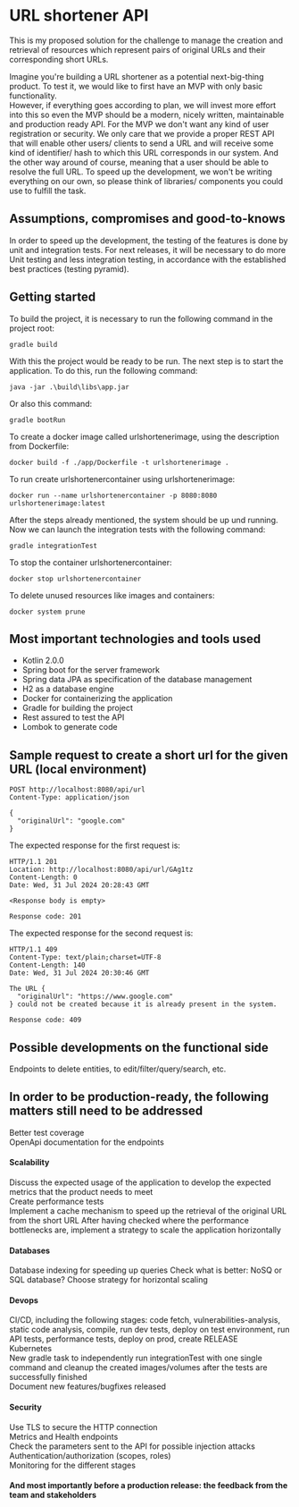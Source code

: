 # URL shortener API

This is my proposed solution for the challenge to manage the creation and retrieval of resources which represent pairs of original URLs and their corresponding short URLs.  


Imagine you're building a URL shortener as a potential next-big-thing product. To test it, we would like to first have an MVP with only basic functionality.  
However, if everything goes according to plan, we will invest more effort into this so even the MVP should be a modern, nicely written, maintainable and production ready API.
For the MVP we don't want any kind of user registration or security. We only care that we provide a proper REST API that will enable other users/ clients to send a URL and will receive some kind of identifier/ hash to which this URL corresponds in our system. 
And the other way around of course, meaning that a user should be able to resolve the full URL.
To speed up the development, we won't be writing everything on our own, so please think of libraries/ components you could use to fulfill the task.

## Assumptions, compromises and good-to-knows

In order to speed up the development, the testing of the features is done by unit and integration tests. For next releases, it will be necessary to do more Unit testing and less integration testing, in accordance with the established best practices (testing pyramid).

## Getting started

To build the project, it is necessary to run the following command in the project root:

```
gradle build
```

With this the project would be ready to be run. The next step is to start the application. To do this, run the following command:

```
java -jar .\build\libs\app.jar
```

Or also this command:

```
gradle bootRun
```

To create a docker image called urlshortenerimage, using the description from Dockerfile:
```
docker build -f ./app/Dockerfile -t urlshortenerimage .
```

To run create urlshortenercontainer using urlshortenerimage:
```
docker run --name urlshortenercontainer -p 8080:8080 urlshortenerimage:latest
```

After the steps already mentioned, the system should be up und running. Now we can launch the integration tests with the following command:

```
gradle integrationTest
```

To stop the container urlshortenercontainer:
```
docker stop urlshortenercontainer
```

To delete unused resources like images and containers:
```
docker system prune
```

## Most important technologies and tools used

- Kotlin 2.0.0
- Spring boot for the server framework
- Spring data JPA as specification of the database management
- H2 as a database engine  
- Docker for containerizing the application
- Gradle for building the project
- Rest assured to test the API
- Lombok to generate code

## Sample request to create a short url for the given URL (local environment)


```
POST http://localhost:8080/api/url
Content-Type: application/json

{
  "originalUrl": "google.com"
}
```

The expected response for the first request is:
```
HTTP/1.1 201 
Location: http://localhost:8080/api/url/GAg1tz
Content-Length: 0
Date: Wed, 31 Jul 2024 20:28:43 GMT

<Response body is empty>

Response code: 201
```

The expected response for the second request is:

```
HTTP/1.1 409 
Content-Type: text/plain;charset=UTF-8
Content-Length: 140
Date: Wed, 31 Jul 2024 20:30:46 GMT

The URL {
  "originalUrl": "https://www.google.com"
} could not be created because it is already present in the system.

Response code: 409
```

## Possible developments on the functional side

Endpoints to delete entities, to edit/filter/query/search, etc.

## In order to be production-ready, the following matters still need to be addressed
Better test coverage  
OpenApi documentation for the endpoints

#### Scalability    
Discuss the expected usage of the application to develop the expected metrics that the product needs to meet  
Create performance tests  
Implement a cache mechanism to speed up the retrieval of the original URL from the short URL
After having checked where the performance bottlenecks are, implement a strategy to scale the application horizontally

#### Databases
Database indexing for speeding up queries
Check what is better: NoSQ or SQL database?
Choose strategy for horizontal scaling

#### Devops
CI/CD, including the following stages: code fetch, vulnerabilities-analysis, static code analysis, compile, run dev tests, deploy on test environment, run API tests, performance tests, deploy on prod, create RELEASE    
Kubernetes    
New gradle task to independently run integrationTest with one single command and cleanup the created images/volumes after the tests are successfully finished      
Document new features/bugfixes released    

#### Security
Use TLS to secure the HTTP connection  
Metrics and Health endpoints  
Check the parameters sent to the API for possible injection attacks  
Authentication/authorization (scopes, roles)  
Monitoring for the different stages  

#### And most importantly before a production release: the feedback from the team and stakeholders